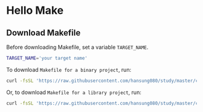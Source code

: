 # Hello Make
## Download Makefile
Before downloading Makefile, set a variable `TARGET_NAME`.
```sh
TARGET_NAME='your target name'
```
To download `Makefile for a binary project`, run:
```sh
curl -fsSL 'https://raw.githubusercontent.com/hansung080/study/master/c/examples/make-sample/bin.mk' | sed "s/make-sample/${TARGET_NAME:-change-me}/g" > "Makefile"
```
Or, to download `Makefile for a library project`, run:
```sh
curl -fsSL 'https://raw.githubusercontent.com/hansung080/study/master/c/examples/make-sample/lib.mk' | sed "s/make-sample/${TARGET_NAME:-change-me}/g" > "Makefile"
```